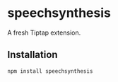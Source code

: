 # speechsynthesis

A fresh Tiptap extension.

## Installation

```bash
npm install speechsynthesis
```